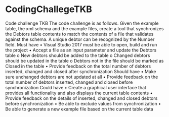 # CodingChallegeTKB
Code challenge TKB
The code challenge is as follows. Given the example table, the xml schema and the example files, create a tool that synchronizes the Debtors table contents to match the contents of a file that validates against the schema. A unique debtor can be recognized by the Number field.
Must have
•	Visual Studio 2017 must be able to open, build and run the project
•	Accept a file as an input parameter and update the Debtors table
o	New debtors should be added to the table
o	Changed debtors should be updated in the table
o	Debtors not in the file should be marked as Closed in the table
•	Provide feedback on the total number of debtors inserted, changed and closed after synchronization
Should have
•	Make sure unchanged debtors are not updated at all
•	Provide feedback on the total number of debtors inserted, changed and closed before synchronization
Could have
•	Create a graphical user interface that provides all functionality and also displays the current table contents
•	Provide feedback on the details of inserted, changed and closed debtors before synchronization
•	Be able to exclude values from synchronization
•	Be able to generate a new example file based on the current table data
